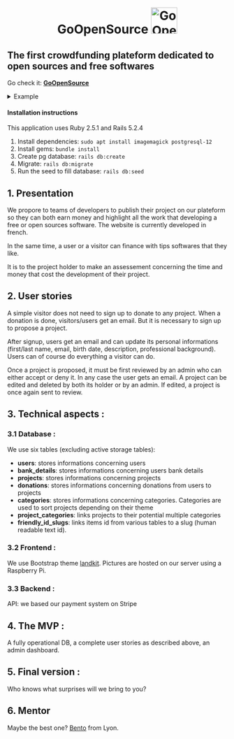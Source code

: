<h1 align="center">
  <strong align="center">GoOpenSource</strong>
  <a href="https://go-open-source.herokuapp.com/"

  <img
    src="https://pictures.kitties.netlib.re/storage/logo_white_min.svg"          
    width="60px"
    height="60px"
    alt="Go Open Source">
  </a>
</h1>

## The first crowdfunding plateform dedicated to open sources and free softwares

Go check it: __[GoOpenSource](https://go-open-source.herokuapp.com/)__
<details>
<summary>Example</summary>

moussaillon @ yopmail.com || Azerty
</details>

#### Installation instructions
This application uses Ruby 2.5.1 and Rails 5.2.4
1. Install dependencies: `sudo apt install imagemagick postgresql-12`
2. Install gems: `bundle install`
3. Create pg database: `rails db:create`
4. Migrate: `rails db:migrate`
5. Run the seed to fill database: `rails db:seed`

## 1. Presentation
We propore to teams of developers to publish their project on our plateform so they can both earn money and highlight all the work that developing a free or open sources software. The website is currently developed in french.  

In the same time, a user or a visitor can finance with tips softwares that they like.  

It is to the project holder to make an assessement concerning the time and money that cost the development of their project.

## 2. User stories
A simple visitor does not need to sign up to donate to any project. When a donation is done, visitors/users get an email. But it is necessary to sign up to propose a project.  

After signup, users get an email and can update its personal informations (first/last name, email, birth date, description, professional background). Users can of course do everything a visitor can do.

Once a project is proposed, it must be first reviewed by an admin who can either accept or deny it. In any case the user gets an email. A project can be edited and deleted by both its holder or by an admin. If edited, a project is once again sent to review.

## 3. Technical aspects :
### 3.1 Database :
We use six tables (excluding active storage tables):
* __users__: stores informations concerning users
* __bank_details__: stores informations concerning users bank details
* __projects__: stores informations concerning projects
* __donations__: stores informations concerning donations from users to projects
* __categories__: stores informations concerning categories. Categories are used to sort projects depending on their theme
* __project_categories__: links projects to their potential multiple categories
* __friendly_id_slugs__: links items id from various tables to a slug (human readable text id).

### 3.2 Frontend :
We use Bootstrap theme [landkit](https://themes.getbootstrap.com/product/landkit/). Pictures are hosted on our server using a Raspberry Pi.

### 3.3 Backend :
API: we based our payment system on Stripe

## 4. The MVP :
A fully operational DB, a complete user stories as described above, an admin dashboard.

## 5. Final version :
Who knows what surprises will we bring to you?

## 6. Mentor
Maybe the best one? [Bento](https://github.com/davidBentoPereira) from Lyon.
